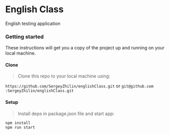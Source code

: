 # **English Class**
English testing application

### **Getting started**
These instructions will get you a copy of the project up and running on your local machine.

#### **Clone**
>Clone this repo to your local machine using:
>
`https://github.com/SergeyZhilin/englishClass.git` or `git@github.com
:SergeyZhilin/englishClass.git` 

#### **Setup**
> Install deps in package.json file and start app: <br/>
>
```
npm install
npm run start
``` 
